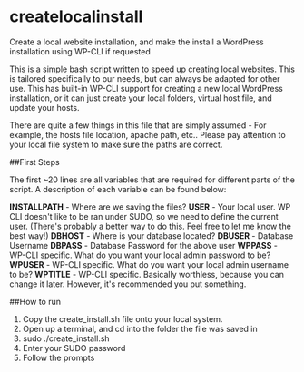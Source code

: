 # createlocalinstall
Create a local website installation, and make the install a WordPress installation using WP-CLI if requested

This is a simple bash script written to speed up creating local websites. This is tailored specifically to our needs, but can always be adapted for other use. This has built-in WP-CLI support for creating a new local WordPress installation, or it can just create your local folders, virtual host file, and update your hosts.

There are quite a few things in this file that are simply assumed - For example, the hosts file location, apache path, etc.. Please pay attention to your local file system to make sure the paths are correct.

##First Steps

The first ~20 lines are all variables that are required for different parts of the script. A description of each variable can be found below:

**INSTALLPATH** - Where are we saving the files?
**USER** - Your local user. WP CLI doesn't like to be ran under SUDO, so we need to define the current user. (There's probably a better way to do this. Feel free to let me know the best way!)
**DBHOST** - Where is your database located?
**DBUSER** - Database Username
**DBPASS** - Database Password for the above user
**WPPASS** - WP-CLI specific. What do you want your local admin password to be?
**WPUSER** - WP-CLI specific. What do you want your local admin username to be?
**WPTITLE** - WP-CLI specific. Basically worthless, because you can change it later. However, it's recommended you put something.

##How to run
1. Copy the create_install.sh file onto your local system.
2. Open up a terminal, and cd into the folder the file was saved in
3. sudo ./create_install.sh
4. Enter your SUDO password
5. Follow the prompts
